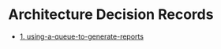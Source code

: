 # Architecture Decision Records

* [1. using-a-queue-to-generate-reports](0001-using-a-queue-to-generate-reports.md)
